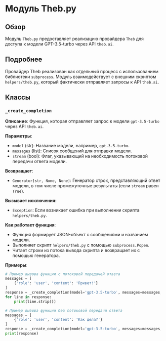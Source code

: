 # Модуль Theb.py

## Обзор

Модуль `Theb.py` предоставляет реализацию провайдера `Theb` для доступа к модели GPT-3.5-turbo через API `theb.ai`. 

## Подробнее

Провайдер Theb реализован как отдельный процесс с использованием библиотеки `subprocess`.  Модуль взаимодействует с внешним скриптом `helpers/theb.py`, который фактически отправляет запросы к API `theb.ai`.

## Классы

### `_create_completion`

**Описание**: Функция, которая отправляет запрос к модели `gpt-3.5-turbo` через API `theb.ai`.

**Параметры**:
- `model` (str): Название модели, например, `gpt-3.5-turbo`.
- `messages` (list): Список сообщений для отправки модели.
- `stream` (bool): Флаг, указывающий на необходимость потоковой передачи ответа модели.

**Возвращает**:
- `Generator[str, None, None]`: Генератор строк, представляющий ответ модели, в том числе промежуточные результаты (если `stream` равен `True`).

**Вызывает исключения**:
- `Exception`: Если возникает ошибка при выполнении скрипта `helpers/theb.py`.

**Как работает функция**:
- Функция формирует JSON-объект с сообщениями и названием модели.
- Выполняет скрипт `helpers/theb.py` с помощью `subprocess.Popen`.
- Читает строки из потока вывода скрипта и возвращает их с помощью генератора.

**Примеры**:

```python
# Пример вызова функции с потоковой передачей ответа
messages = [
    {'role': 'user', 'content': 'Привет!'}
]
response = _create_completion(model='gpt-3.5-turbo', messages=messages, stream=True)
for line in response:
    print(line.strip())

# Пример вызова функции без потоковой передачи ответа
messages = [
    {'role': 'user', 'content': 'Как дела?'}
]
response = _create_completion(model='gpt-3.5-turbo', messages=messages, stream=False)
print(response)